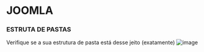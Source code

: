 # JOOMLA
### ESTRUTA DE PASTAS
Verifique se a sua estrutura de pasta está desse jeito  (exatamente)
![image](https://github.com/user-attachments/assets/87f28d17-1546-4f01-98fd-e703155701be)
